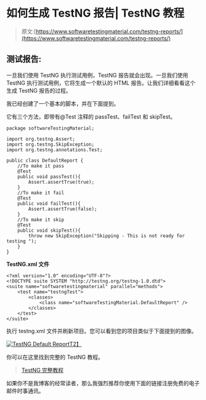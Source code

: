 # 如何生成 TestNG 报告| TestNG 教程

> 原文:[https://www.softwaretestingmaterial.com/testng-reports/](https://www.softwaretestingmaterial.com/testng-reports/)

## 测试报告:

一旦我们使用 TestNG 执行测试用例，TestNG 报告就会出现。一旦我们使用 TestNG 执行测试用例，它将生成一个默认的 HTML 报告。让我们详细看看这个生成 TestNG 报告的过程。

我已经创建了一个基本的脚本，并在下面提到。

它有三个方法，即带有@Test 注释的 passTest、failTest 和 skipTest。

```
package softwareTestingMaterial;

import org.testng.Assert;
import org.testng.SkipException;
import org.testng.annotations.Test;

public class DefaultReport {
	//To make it pass
	@Test
	public void passTest(){
		Assert.assertTrue(true);
	}
	//To make it fail
	@Test
	public void failTest(){
		Assert.assertTrue(false);
	}
	//To make it skip
	@Test
	public void skipTest(){
		throw new SkipException("Skipping - This is not ready for testing ");
	}
}
```

**TestNG.xml 文件**

```
<?xml version="1.0" encoding="UTF-8"?>
<!DOCTYPE suite SYSTEM "http://testng.org/testng-1.0.dtd">
<suite name="softwaretestingmaterial" parallel="methods">
	<test name="testngTest">
		<classes>
			<class name="softwareTestingMaterial.DefaultReport" />
		</classes>
	</test>	
</suite>
```

执行 testng.xml 文件并刷新项目。您可以看到您的项目类似于下面提到的图像。

[![TestNG Default Report](../Images/cb2b683db5d9f6bd60a56076ffcfd389.png "TestNG Default Report")T2】](https://www.softwaretestingmaterial.com/wp-content/uploads/2017/03/TestNG-Default-Report-1.jpg)

你可以在这里找到完整的 TestNG 教程。

> [TestNG 完整教程](https://www.softwaretestingmaterial.com/testng-tutorial/)

如果你不是我博客的经常读者，那么我强烈推荐你使用下面的链接注册免费的电子邮件时事通讯。
